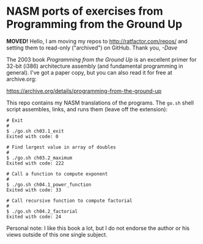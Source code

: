 # NASM ports of exercises from Programming from the Ground Up

**MOVED!** Hello, I am moving my repos to http://ratfactor.com/repos/
and setting them to read-only ("archived") on GitHub. Thank you, _-Dave_

The 2003 book _Programming from the Ground Up_ is an excellent primer
for 32-bit (i386) architecture assembly (and fundamental programming in
general). I've got a paper copy, but you can also read it for free
at archive.org:

https://archive.org/details/programming-from-the-ground-up

This repo contains my NASM translations of the programs. The `go.sh`
shell script assembles, links, and runs them (leave off the extension):

    # Exit
    #
    $ ./go.sh ch03.1_exit
    Exited with code: 0

    # Find largest value in array of doubles
    #
    $ ./go.sh ch03.2_maximum
    Exited with code: 222

    # Call a function to compute exponent
    #
    $ ./go.sh ch04.1_power_function
    Exited with code: 33

    # Call recursive function to compute factorial
    #
    $ ./go.sh ch04.2_factorial
    Exited with code: 24

Personal note: I like this book a lot, but I do not endorse the author
or his views outside of this one single subject.
